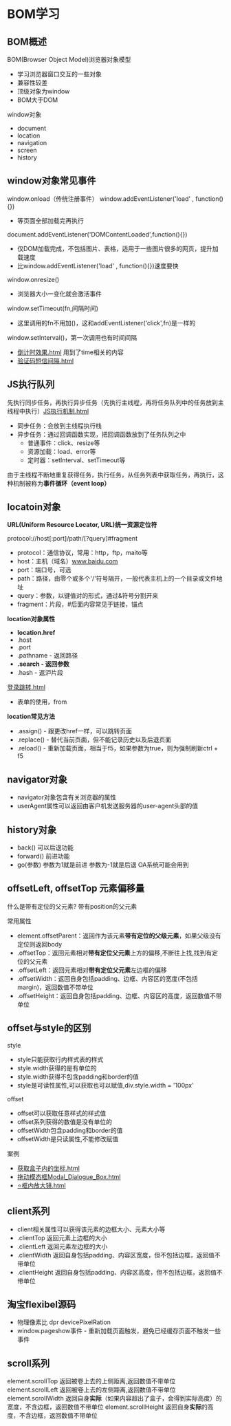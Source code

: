 # BOM学习
## BOM概述
BOM(Browser Object Model)浏览器对象模型
- 学习浏览器窗口交互的一些对象
- 兼容性较差
- 顶级对象为window
- BOM大于DOM
  
window对象
- document
- location
- navigation
- screen
- history
  
## window对象常见事件
window.onload（传统注册事件）
window.addEventListener('load' , function(){})
- 等页面全部加载完再执行

document.addEventListener('DOMContentLoaded',function(){})
- 仅DOM加载完成，不包括图片、表格，适用于一些图片很多的网页，提升加载速度
- 比window.addEventListener('load' , function(){})速度要快


window.onresize()
- 浏览器大小一变化就会激活事件

window.setTimeout(fn,间隔时间)  
  - 这里调用的fn不用加()，这和addEventListener('click',fn)是一样的
  
window.setInterval()，第一次调用也有时间间隔
- [倒计时效果.html](./84-倒计时效果.html) 用到了time相关的内容
- [验证码短信间隔.html](./86-验证码短信间隔.html)

## JS执行队列
先执行同步任务，再执行异步任务（先执行主线程，再将任务队列中的任务放到主线程中执行）[JS执行机制.html](90-JS执行机制.html)
- 同步任务：会放到主线程执行栈
- 异步任务：通过回调函数实现，把回调函数放到了任务队列之中
  - 普通事件：click、resize等
  - 资源加载：load、error等
  - 定时器：setInterval、setTimeout等

由于主线程不断地重复获得任务，执行任务，从任务列表中获取任务，再执行，这种机制被称为**事件循环（event loop）**


## locatoin对象
**URL(Uniform Resource Locator, URL)统一资源定位符**

protocol://host[:port]/path/[?query]#fragment
- protocol：通信协议，常用：http，ftp，maito等
- host：主机（域名）www.baidu.com
- port：端口号，可选
- path：路径，由零个或多个'/'符号隔开，一般代表主机上的一个目录或文件地址
- query：参数，以键值对的形式，通过&符号分割开来
- fragment：片段，#后面内容常见于链接，锚点


**location对象属性**
- **location.href**
- .host
- .port
- .pathname - 返回路径
- **.search - 返回参数**
- .hash - 返沪片段

[登录跳转.html](93-获取上一个页面的参数-1.html)
- 表单的使用，from


**location常见方法**
- .assign() - 跟更改href一样，可以跳转页面
- .replace() - 替代当前页面，但不能记录历史以及后退页面
- .reload() - 重新加载页面，相当于f5，如果参数为true，则为强制刷新ctrl + f5


## navigator对象
- navigator对象包含有关浏览器的属性
- userAgent属性可以返回由客户机发送服务器的user-agent头部的值

## history对象
- back() 可以后退功能
- forward() 前进功能
- go(参数) 参数为1就是前进 参数为-1就是后退
OA系统可能会用到


## offsetLeft, offsetTop 元素偏移量
什么是带有定位的父元素? 带有position的父元素

常用属性
- element.offsetParent：返回作为该元素**带有定位的父级元素**，如果父级没有定位则返回body
- .offsetTop：返回元素相对**带有定位父元素**上方的偏移,不断往上找,找到有定位的父元素
- .offsetLeft：返回元素相对**带有定位父元素**左边框的偏移
- .offsetWidth：返回自身包括padding、边框、内容区的宽度(不包括margin)，返回数值不带单位
- .offsetHeight：返回自身包括padding、边框、内容区的高度，返回数值不带单位

## offset与style的区别
style
- style只能获取行内样式表的样式 
- style.width获得的是有单位的
- style.width获得不包含padding和border的值
- style是可读性属性,可以获取也可以赋值,div.style.width = '100px'

offset
- offset可以获取任意样式的样式值
- offset系列获得的数值是没有单位的
- offsetWidth包含padding和border的值
- offsetWidth是只读属性,不能修改赋值

案例
- [获取盒子内的坐标.html](101.获取盒子内的坐标.html)
- [拖动模态框Modal_Dialogue_Box.html](102.拖动模态框Modal_Dialogue_Box.html)
- [⭐框内放大镜.html](105-框内放大镜.html)

## client系列
- client相关属性可以获得该元素的边框大小、元素大小等
- .clientTop 返回元素上边框的大小
- .clientLeft 返回元素左边框的大小
- .clientWidth 返回自身包括padding、内容区宽度，但不包括边框，返回值不带单位
- .clientHeight 返回自身包括padding、内容区高度，但不包括边框，返回值不带单位


## 淘宝flexibel源码
- 物理像素比 dpr devicePixelRation
- window.pageshow事件 - 重新加载页面触发，避免已经缓存页面不触发一些事件




## scroll系列
element.scrollTop 返回被卷上去的上侧距离,返回数值不带单位
element.scrollLeft  返回被卷上去的左侧距离,返回数值不带单位
element.scrollWidth 返回自身**实际**（如果内容超出了盒子，会得到实际高度）的宽度，不含边框，返回数值不带单位
element.scrollHeight 返回自身**实际**的高度，不含边框，返回数值不带单位